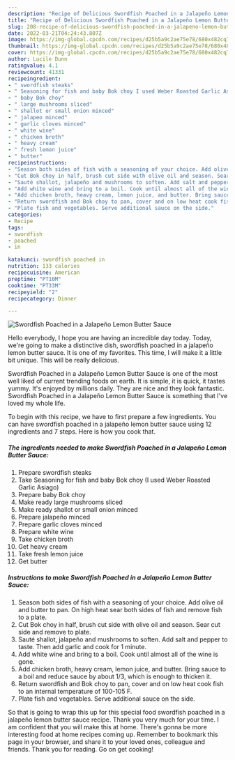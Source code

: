 ```yaml
---
description: "Recipe of Delicious Swordfish Poached in a Jalapeño Lemon Butter Sauce"
title: "Recipe of Delicious Swordfish Poached in a Jalapeño Lemon Butter Sauce"
slug: 208-recipe-of-delicious-swordfish-poached-in-a-jalapeno-lemon-butter-sauce
date: 2022-03-21T04:24:43.807Z
image: https://img-global.cpcdn.com/recipes/d25b5a9c2ae75e78/680x482cq70/swordfish-poached-in-a-jalapeno-lemon-butter-sauce-recipe-main-photo.jpg
thumbnail: https://img-global.cpcdn.com/recipes/d25b5a9c2ae75e78/680x482cq70/swordfish-poached-in-a-jalapeno-lemon-butter-sauce-recipe-main-photo.jpg
cover: https://img-global.cpcdn.com/recipes/d25b5a9c2ae75e78/680x482cq70/swordfish-poached-in-a-jalapeno-lemon-butter-sauce-recipe-main-photo.jpg
author: Lucile Dunn
ratingvalue: 4.1
reviewcount: 41331
recipeingredient:
- " swordfish steaks"
- " Seasoning for fish and baby Bok choy I used Weber Roasted Garlic Asiago"
- " baby Bok choy"
- " large mushrooms sliced"
- " shallot or small onion minced"
- " jalapeo minced"
- " garlic cloves minced"
- " white wine"
- " chicken broth"
- " heavy cream"
- " fresh lemon juice"
- " butter"
recipeinstructions:
- "Season both sides of fish with a seasoning of your choice. Add olive oil and butter to pan. On high heat sear both sides of fish and remove fish to a plate."
- "Cut Bok choy in half, brush cut side with olive oil and season. Sear cut side and remove to plate."
- "Sauté shallot, jalapeño and mushrooms to soften. Add salt and pepper to taste. Then add garlic and cook for 1 minute."
- "Add white wine and bring to a boil. Cook until almost all of the wine is gone."
- "Add chicken broth, heavy cream, lemon juice, and butter. Bring sauce to a boil and reduce sauce by about 1/3, which is enough to thicken it."
- "Return swordfish and Bok choy to pan, cover and on low heat cook fish to an internal temperature of 100-105 F."
- "Plate fish and vegetables. Serve additional sauce on the side."
categories:
- Recipe
tags:
- swordfish
- poached
- in

katakunci: swordfish poached in 
nutrition: 133 calories
recipecuisine: American
preptime: "PT10M"
cooktime: "PT33M"
recipeyield: "2"
recipecategory: Dinner

---
```



![Swordfish Poached in a Jalapeño Lemon Butter Sauce](https://img-global.cpcdn.com/recipes/d25b5a9c2ae75e78/680x482cq70/swordfish-poached-in-a-jalapeno-lemon-butter-sauce-recipe-main-photo.jpg)

Hello everybody, I hope you are having an incredible day today. Today, we're going to make a distinctive dish, swordfish poached in a jalapeño lemon butter sauce. It is one of my favorites. This time, I will make it a little bit unique. This will be really delicious.



Swordfish Poached in a Jalapeño Lemon Butter Sauce is one of the most well liked of current trending foods on earth. It is simple, it is quick, it tastes yummy. It's enjoyed by millions daily. They are nice and they look fantastic. Swordfish Poached in a Jalapeño Lemon Butter Sauce is something that I've loved my whole life.


To begin with this recipe, we have to first prepare a few ingredients. You can have swordfish poached in a jalapeño lemon butter sauce using 12 ingredients and 7 steps. Here is how you cook that.

<!--inarticleads1-->

##### The ingredients needed to make Swordfish Poached in a Jalapeño Lemon Butter Sauce:

1. Prepare  swordfish steaks
1. Take  Seasoning for fish and baby Bok choy (I used Weber Roasted Garlic Asiago)
1. Prepare  baby Bok choy
1. Make ready  large mushrooms sliced
1. Make ready  shallot or small onion minced
1. Prepare  jalapeño minced
1. Prepare  garlic cloves minced
1. Prepare  white wine
1. Take  chicken broth
1. Get  heavy cream
1. Take  fresh lemon juice
1. Get  butter




<!--inarticleads2-->

##### Instructions to make Swordfish Poached in a Jalapeño Lemon Butter Sauce:

1. Season both sides of fish with a seasoning of your choice. Add olive oil and butter to pan. On high heat sear both sides of fish and remove fish to a plate.
1. Cut Bok choy in half, brush cut side with olive oil and season. Sear cut side and remove to plate.
1. Sauté shallot, jalapeño and mushrooms to soften. Add salt and pepper to taste. Then add garlic and cook for 1 minute.
1. Add white wine and bring to a boil. Cook until almost all of the wine is gone.
1. Add chicken broth, heavy cream, lemon juice, and butter. Bring sauce to a boil and reduce sauce by about 1/3, which is enough to thicken it.
1. Return swordfish and Bok choy to pan, cover and on low heat cook fish to an internal temperature of 100-105 F.
1. Plate fish and vegetables. Serve additional sauce on the side.




So that is going to wrap this up for this special food swordfish poached in a jalapeño lemon butter sauce recipe. Thank you very much for your time. I am confident that you will make this at home. There's gonna be more interesting food at home recipes coming up. Remember to bookmark this page in your browser, and share it to your loved ones, colleague and friends. Thank you for reading. Go on get cooking!
